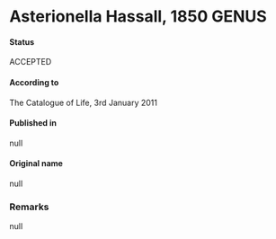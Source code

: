 Asterionella Hassall, 1850 GENUS
=======

#### Status
ACCEPTED

#### According to
The Catalogue of Life, 3rd January 2011

#### Published in
null

#### Original name
null

### Remarks
null